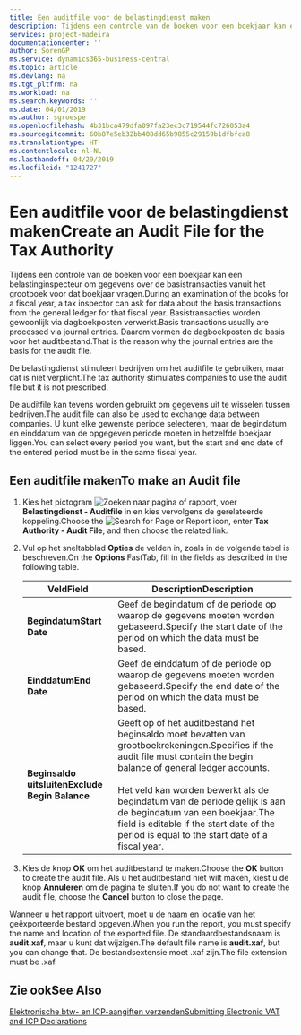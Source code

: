 ```yaml
---
title: Een auditfile voor de belastingdienst maken
description: Tijdens een controle van de boeken voor een boekjaar kan een belastinginspecteur om gegevens over de basistransacties vanuit het grootboek voor dat boekjaar vragen. Basistransacties worden gewoonlijk via dagboekposten verwerkt.
services: project-madeira
documentationcenter: ''
author: SorenGP
ms.service: dynamics365-business-central
ms.topic: article
ms.devlang: na
ms.tgt_pltfrm: na
ms.workload: na
ms.search.keywords: ''
ms.date: 04/01/2019
ms.author: sgroespe
ms.openlocfilehash: 4b31bca479dfa097fa23ec3c719544fc726053a4
ms.sourcegitcommit: 60b87e5eb32bb408dd65b9855c29159b1dfbfca8
ms.translationtype: HT
ms.contentlocale: nl-NL
ms.lasthandoff: 04/29/2019
ms.locfileid: "1241727"
---
```

# <a name="create-an-audit-file-for-the-tax-authority"></a><span data-ttu-id="e1bf2-104">Een auditfile voor de belastingdienst maken</span><span class="sxs-lookup"><span data-stu-id="e1bf2-104">Create an Audit File for the Tax Authority</span></span>
<span data-ttu-id="e1bf2-105">Tijdens een controle van de boeken voor een boekjaar kan een belastinginspecteur om gegevens over de basistransacties vanuit het grootboek voor dat boekjaar vragen.</span><span class="sxs-lookup"><span data-stu-id="e1bf2-105">During an examination of the books for a fiscal year, a tax inspector can ask for data about the basis transactions from the general ledger for that fiscal year.</span></span> <span data-ttu-id="e1bf2-106">Basistransacties worden gewoonlijk via dagboekposten verwerkt.</span><span class="sxs-lookup"><span data-stu-id="e1bf2-106">Basis transactions usually are processed via journal entries.</span></span> <span data-ttu-id="e1bf2-107">Daarom vormen de dagboekposten de basis voor het auditbestand.</span><span class="sxs-lookup"><span data-stu-id="e1bf2-107">That is the reason why the journal entries are the basis for the audit file.</span></span>  

 <span data-ttu-id="e1bf2-108">De belastingdienst stimuleert bedrijven om het auditfile te gebruiken, maar dat is niet verplicht.</span><span class="sxs-lookup"><span data-stu-id="e1bf2-108">The tax authority stimulates companies to use the audit file but it is not prescribed.</span></span>  

 <span data-ttu-id="e1bf2-109">De auditfile kan tevens worden gebruikt om gegevens uit te wisselen tussen bedrijven.</span><span class="sxs-lookup"><span data-stu-id="e1bf2-109">The audit file can also be used to exchange data between companies.</span></span> <span data-ttu-id="e1bf2-110">U kunt elke gewenste periode selecteren, maar de begindatum en einddatum van de opgegeven periode moeten in hetzelfde boekjaar liggen.</span><span class="sxs-lookup"><span data-stu-id="e1bf2-110">You can select every period you want, but the start and end date of the entered period must be in the same fiscal year.</span></span>  

## <a name="to-make-an-audit-file"></a><span data-ttu-id="e1bf2-111">Een auditfile maken</span><span class="sxs-lookup"><span data-stu-id="e1bf2-111">To make an Audit file</span></span>  

1.  <span data-ttu-id="e1bf2-112">Kies het pictogram ![Zoeken naar pagina of rapport](../../media/ui-search/search_small.png "pictogram Zoeken naar pagina of rapport"), voer **Belastingdienst - Auditfile** in en kies vervolgens de gerelateerde koppeling.</span><span class="sxs-lookup"><span data-stu-id="e1bf2-112">Choose the ![Search for Page or Report](../../media/ui-search/search_small.png "Search for Page or Report icon") icon, enter **Tax Authority - Audit File**, and then choose the related link.</span></span>  
2.  <span data-ttu-id="e1bf2-113">Vul op het sneltabblad **Opties** de velden in, zoals in de volgende tabel is beschreven.</span><span class="sxs-lookup"><span data-stu-id="e1bf2-113">On the **Options** FastTab, fill in the fields as described in the following table.</span></span>  

    |<span data-ttu-id="e1bf2-114">Veld</span><span class="sxs-lookup"><span data-stu-id="e1bf2-114">Field</span></span>|<span data-ttu-id="e1bf2-115">Description</span><span class="sxs-lookup"><span data-stu-id="e1bf2-115">Description</span></span>|  
    |---------------------------------|---------------------------------------|  
    |<span data-ttu-id="e1bf2-116">**Begindatum**</span><span class="sxs-lookup"><span data-stu-id="e1bf2-116">**Start Date**</span></span>|<span data-ttu-id="e1bf2-117">Geef de begindatum of de periode op waarop de gegevens moeten worden gebaseerd.</span><span class="sxs-lookup"><span data-stu-id="e1bf2-117">Specify the start date of the period on which the data must be based.</span></span>|  
    |<span data-ttu-id="e1bf2-118">**Einddatum**</span><span class="sxs-lookup"><span data-stu-id="e1bf2-118">**End Date**</span></span>|<span data-ttu-id="e1bf2-119">Geef de einddatum of de periode op waarop de gegevens moeten worden gebaseerd.</span><span class="sxs-lookup"><span data-stu-id="e1bf2-119">Specify the end date of the period on which the data must be based.</span></span>|  
    |<span data-ttu-id="e1bf2-120">**Beginsaldo uitsluiten**</span><span class="sxs-lookup"><span data-stu-id="e1bf2-120">**Exclude Begin Balance**</span></span>|<span data-ttu-id="e1bf2-121">Geeft op of het auditbestand het beginsaldo moet bevatten van grootboekrekeningen.</span><span class="sxs-lookup"><span data-stu-id="e1bf2-121">Specifies if the audit file must contain the begin balance of general ledger accounts.</span></span><br /><br /> <span data-ttu-id="e1bf2-122">Het veld kan worden bewerkt als de begindatum van de periode gelijk is aan de begindatum van een boekjaar.</span><span class="sxs-lookup"><span data-stu-id="e1bf2-122">The field is editable if the start date of the period is equal to the start date of a fiscal year.</span></span>|  

3.  <span data-ttu-id="e1bf2-123">Kies de knop **OK** om het auditbestand te maken.</span><span class="sxs-lookup"><span data-stu-id="e1bf2-123">Choose the **OK** button to create the audit file.</span></span> <span data-ttu-id="e1bf2-124">Als u het auditbestand niet wilt maken, kiest u de knop **Annuleren** om de pagina te sluiten.</span><span class="sxs-lookup"><span data-stu-id="e1bf2-124">If you do not want to create the audit file, choose the **Cancel** button to close the page.</span></span>  

<span data-ttu-id="e1bf2-125">Wanneer u het rapport uitvoert, moet u de naam en locatie van het geëxporteerde bestand opgeven.</span><span class="sxs-lookup"><span data-stu-id="e1bf2-125">When you run the report, you must specify the name and location of the exported file.</span></span> <span data-ttu-id="e1bf2-126">De standaardbestandsnaam is **audit.xaf**, maar u kunt dat wijzigen.</span><span class="sxs-lookup"><span data-stu-id="e1bf2-126">The default file name is **audit.xaf**, but you can change that.</span></span> <span data-ttu-id="e1bf2-127">De bestandsextensie moet .xaf zijn.</span><span class="sxs-lookup"><span data-stu-id="e1bf2-127">The file extension must be .xaf.</span></span>  

## <a name="see-also"></a><span data-ttu-id="e1bf2-128">Zie ook</span><span class="sxs-lookup"><span data-stu-id="e1bf2-128">See Also</span></span>  
 [<span data-ttu-id="e1bf2-129">Elektronische btw- en ICP-aangiften verzenden</span><span class="sxs-lookup"><span data-stu-id="e1bf2-129">Submitting Electronic VAT and ICP Declarations</span></span>](electronic-vat-and-icp-declarations.md)

